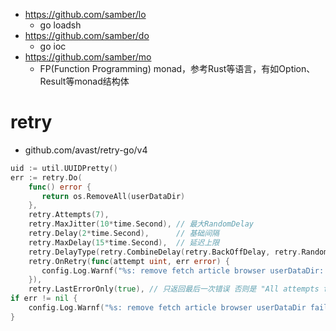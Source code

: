 - https://github.com/samber/lo
	- go loadsh
- https://github.com/samber/do
	- go ioc
- https://github.com/samber/mo
	- FP(Function Programming) monad，参考Rust等语言，有如Option、Result等monad结构体
# retry
- github.com/avast/retry-go/v4
```go
uid := util.UUIDPretty()  
err := retry.Do(  
    func() error {  
       return os.RemoveAll(userDataDir)  
    },  
    retry.Attempts(7),  
    retry.MaxJitter(10*time.Second), // 最大RandomDelay  
    retry.Delay(2*time.Second),      // 基础间隔  
    retry.MaxDelay(15*time.Second),  // 延迟上限  
    retry.DelayType(retry.CombineDelay(retry.BackOffDelay, retry.RandomDelay)),  
    retry.OnRetry(func(attempt uint, err error) {  
       config.Log.Warnf("%s: remove fetch article browser userDataDir: attempt=%d/7, path=%s: %s", uid, attempt+1, userDataDir, err.Error())  
    }),  
    retry.LastErrorOnly(true), // 只返回最后一次错误 否则是 "All attempts fail:\n#1: err\n#n...")  
if err != nil {  
    config.Log.Warnf("%s: remove fetch article browser userDataDir failed after try 7 times: path=%s", uid, userDataDir)  
}
```